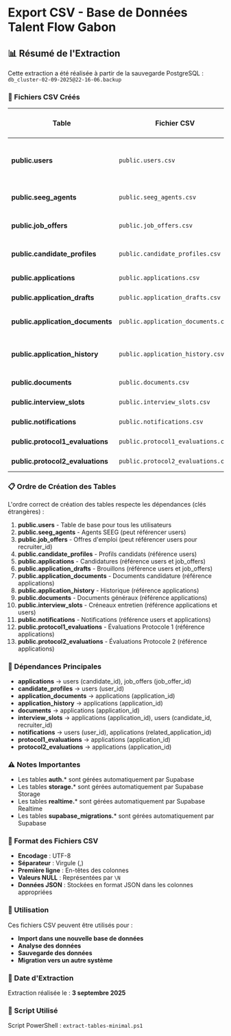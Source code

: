 # Export CSV - Base de Données Talent Flow Gabon

## 📊 Résumé de l'Extraction

Cette extraction a été réalisée à partir de la sauvegarde PostgreSQL : `db_cluster-02-09-2025@22-16-06.backup`

### 📁 Fichiers CSV Créés

| Table | Fichier CSV | Nombre de Lignes | Description |
|-------|-------------|------------------|-------------|
| **public.users** | `public.users.csv` | 206 | Utilisateurs du système (candidats, recruteurs, observateurs) |
| **public.seeg_agents** | `public.seeg_agents.csv` | 2,533 | Agents SEEG avec matricules |
| **public.job_offers** | `public.job_offers.csv` | 17 | Offres d'emploi publiées |
| **public.candidate_profiles** | `public.candidate_profiles.csv` | 150 | Profils détaillés des candidats |
| **public.applications** | `public.applications.csv` | 176 | Candidatures soumises |
| **public.application_drafts** | `public.application_drafts.csv` | 83 | Brouillons de candidatures |
| **public.application_documents** | `public.application_documents.csv` | 945 | Documents joints aux candidatures |
| **public.application_history** | `public.application_history.csv` | 0 | Historique des changements de statut |
| **public.documents** | `public.documents.csv` | 0 | Documents généraux |
| **public.interview_slots** | `public.interview_slots.csv` | 11 | Créneaux d'entretien |
| **public.notifications** | `public.notifications.csv` | 866 | Notifications utilisateurs |
| **public.protocol1_evaluations** | `public.protocol1_evaluations.csv` | 27 | Évaluations Protocole 1 |
| **public.protocol2_evaluations** | `public.protocol2_evaluations.csv` | 1 | Évaluations Protocole 2 |

### 📋 Ordre de Création des Tables

L'ordre correct de création des tables respecte les dépendances (clés étrangères) :

1. **public.users** - Table de base pour tous les utilisateurs
2. **public.seeg_agents** - Agents SEEG (peut référencer users)
3. **public.job_offers** - Offres d'emploi (peut référencer users pour recruiter_id)
4. **public.candidate_profiles** - Profils candidats (référence users)
5. **public.applications** - Candidatures (référence users et job_offers)
6. **public.application_drafts** - Brouillons (référence users et job_offers)
7. **public.application_documents** - Documents candidature (référence applications)
8. **public.application_history** - Historique (référence applications)
9. **public.documents** - Documents généraux (référence applications)
10. **public.interview_slots** - Créneaux entretien (référence applications et users)
11. **public.notifications** - Notifications (référence users et applications)
12. **public.protocol1_evaluations** - Évaluations Protocole 1 (référence applications)
13. **public.protocol2_evaluations** - Évaluations Protocole 2 (référence applications)

### 🔗 Dépendances Principales

- **applications** → users (candidate_id), job_offers (job_offer_id)
- **candidate_profiles** → users (user_id)
- **application_documents** → applications (application_id)
- **application_history** → applications (application_id)
- **documents** → applications (application_id)
- **interview_slots** → applications (application_id), users (candidate_id, recruiter_id)
- **notifications** → users (user_id), applications (related_application_id)
- **protocol1_evaluations** → applications (application_id)
- **protocol2_evaluations** → applications (application_id)

### ⚠️ Notes Importantes

- Les tables **auth.*** sont gérées automatiquement par Supabase
- Les tables **storage.*** sont gérées automatiquement par Supabase Storage
- Les tables **realtime.*** sont gérées automatiquement par Supabase Realtime
- Les tables **supabase_migrations.*** sont gérées automatiquement par Supabase

### 📝 Format des Fichiers CSV

- **Encodage** : UTF-8
- **Séparateur** : Virgule (,)
- **Première ligne** : En-têtes des colonnes
- **Valeurs NULL** : Représentées par `\N`
- **Données JSON** : Stockées en format JSON dans les colonnes appropriées

### 🚀 Utilisation

Ces fichiers CSV peuvent être utilisés pour :
- **Import dans une nouvelle base de données**
- **Analyse des données**
- **Sauvegarde des données**
- **Migration vers un autre système**

### 📅 Date d'Extraction

Extraction réalisée le : **3 septembre 2025**

### 🔧 Script Utilisé

Script PowerShell : `extract-tables-minimal.ps1`

